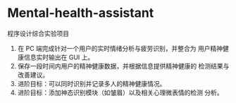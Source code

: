 # Mental-health-assistant
程序设计综合实验项目
1. 在 PC 端完成针对一个用户的实时情绪分析与疲劳识别，并整合为
用户精神健康信息实时输出在 GUI 上。
2. 保存一段时间内用户的精神健康数据，并根据信息提供精神健康的
检测结果与改善建议。
3. 进阶目标：可以同时识别并记录多人的精神健康情况。
4. 进阶目标：添加神态识别模块（如皱眉）以及相关心理微表情的检测
分析。
